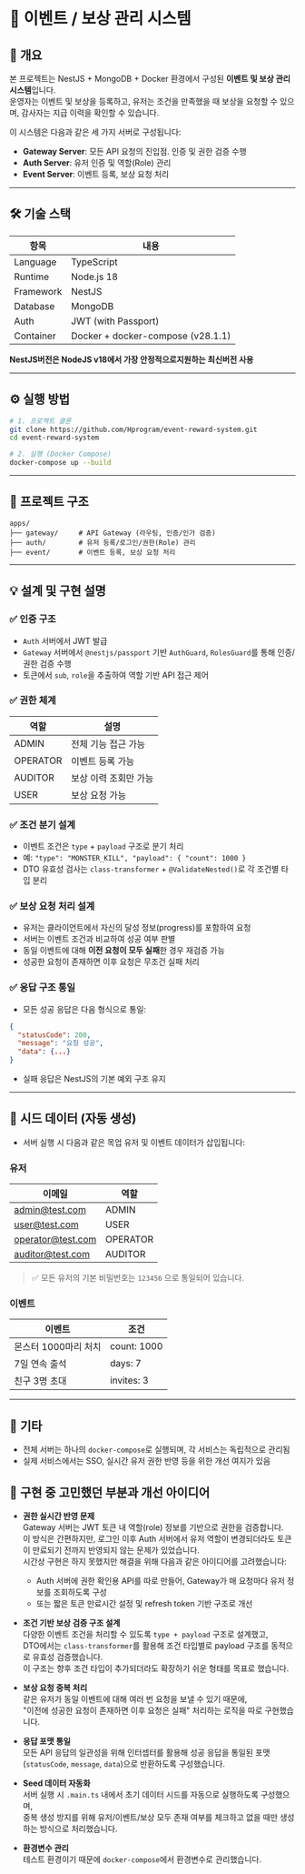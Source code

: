 # 🎯 이벤트 / 보상 관리 시스템

## 📝 개요

본 프로젝트는 NestJS + MongoDB + Docker 환경에서 구성된 **이벤트 및 보상 관리 시스템**입니다.  
운영자는 이벤트 및 보상을 등록하고, 유저는 조건을 만족했을 때 보상을 요청할 수 있으며, 감사자는 지급 이력을 확인할 수 있습니다.

이 시스템은 다음과 같은 세 가지 서버로 구성됩니다:

- **Gateway Server**: 모든 API 요청의 진입점. 인증 및 권한 검증 수행
- **Auth Server**: 유저 인증 및 역할(Role) 관리
- **Event Server**: 이벤트 등록, 보상 요청 처리

---

## 🛠 기술 스택

| 항목      | 내용                              |
| --------- | --------------------------------- |
| Language  | TypeScript                        |
| Runtime   | Node.js 18                        |
| Framework | NestJS                            |
| Database  | MongoDB                           |
| Auth      | JWT (with Passport)               |
| Container | Docker + docker-compose (v28.1.1) |

**NestJS버전은 NodeJS v18에서 가장 안정적으로지원하는 최신버전 사용**

---

## ⚙️ 실행 방법

```bash
# 1. 프로젝트 클론
git clone https://github.com/Hprogram/event-reward-system.git
cd event-reward-system

# 2. 실행 (Docker Compose)
docker-compose up --build
```

---

## 📁 프로젝트 구조

```
apps/
├── gateway/     # API Gateway (라우팅, 인증/인가 검증)
├── auth/        # 유저 등록/로그인/권한(Role) 관리
├── event/       # 이벤트 등록, 보상 요청 처리
```

---

## 💡 설계 및 구현 설명

### ✅ 인증 구조

- `Auth` 서버에서 JWT 발급
- `Gateway` 서버에서 `@nestjs/passport` 기반 `AuthGuard`, `RolesGuard`를 통해 인증/권한 검증 수행
- 토큰에서 `sub`, `role`을 추출하여 역할 기반 API 접근 제어

### ✅ 권한 체계

| 역할     | 설명                  |
| -------- | --------------------- |
| ADMIN    | 전체 기능 접근 가능   |
| OPERATOR | 이벤트 등록 가능      |
| AUDITOR  | 보상 이력 조회만 가능 |
| USER     | 보상 요청 가능        |

### ✅ 조건 분기 설계

- 이벤트 조건은 `type` + `payload` 구조로 분기 처리
- 예: `"type": "MONSTER_KILL", "payload": { "count": 1000 }`
- DTO 유효성 검사는 `class-transformer` + `@ValidateNested()`로 각 조건별 타입 분리

### ✅ 보상 요청 처리 설계

- 유저는 클라이언트에서 자신의 달성 정보(progress)를 포함하여 요청
- 서버는 이벤트 조건과 비교하여 성공 여부 판별
- 동일 이벤트에 대해 **이전 요청이 모두 실패**한 경우 재검증 가능
- 성공한 요청이 존재하면 이후 요청은 무조건 실패 처리

### ✅ 응답 구조 통일

- 모든 성공 응답은 다음 형식으로 통일:

```json
{
  "statusCode": 200,
  "message": "요청 성공",
  "data": {...}
}
```

- 실패 응답은 NestJS의 기본 예외 구조 유지

---

## 🧪 시드 데이터 (자동 생성)

- 서버 실행 시 다음과 같은 목업 유저 및 이벤트 데이터가 삽입됩니다:

### 유저

| 이메일            | 역할     |
| ----------------- | -------- |
| admin@test.com    | ADMIN    |
| user@test.com     | USER     |
| operator@test.com | OPERATOR |
| auditor@test.com  | AUDITOR  |

> ✅ 모든 유저의 기본 비밀번호는 `123456` 으로 통일되어 있습니다.

### 이벤트

| 이벤트               | 조건        |
| -------------------- | ----------- |
| 몬스터 1000마리 처치 | count: 1000 |
| 7일 연속 출석        | days: 7     |
| 친구 3명 초대        | invites: 3  |

---

## 📌 기타

- 전체 서버는 하나의 `docker-compose`로 실행되며, 각 서비스는 독립적으로 관리됨
- 실제 서비스에서는 SSO, 실시간 유저 권한 반영 등을 위한 개선 여지가 있음

## 🤔 구현 중 고민했던 부분과 개선 아이디어

- **권한 실시간 반영 문제**  
  Gateway 서버는 JWT 토큰 내 역할(role) 정보를 기반으로 권한을 검증합니다.  
  이 방식은 간편하지만, 로그인 이후 Auth 서버에서 유저 역할이 변경되더라도 토큰이 만료되기 전까지 반영되지 않는 문제가 있었습니다.  
  시간상 구현은 하지 못했지만 해결을 위해 다음과 같은 아이디어를 고려했습니다:

  - Auth 서버에 권한 확인용 API를 따로 만들어, Gateway가 매 요청마다 유저 정보를 조회하도록 구성
  - 또는 짧은 토큰 만료시간 설정 및 refresh token 기반 구조로 개선

- **조건 기반 보상 검증 구조 설계**  
  다양한 이벤트 조건을 처리할 수 있도록 `type + payload` 구조로 설계했고,  
  DTO에서는 `class-transformer`를 활용해 조건 타입별로 payload 구조를 동적으로 유효성 검증했습니다.  
  이 구조는 향후 조건 타입이 추가되더라도 확장하기 쉬운 형태를 목표로 했습니다.

- **보상 요청 중복 처리**  
  같은 유저가 동일 이벤트에 대해 여러 번 요청을 보낼 수 있기 때문에,  
  "이전에 성공한 요청이 존재하면 이후 요청은 실패" 처리하는 로직을 따로 구현했습니다.

- **응답 포맷 통일**  
  모든 API 응답의 일관성을 위해 인터셉터를 활용해 성공 응답을 통일된 포맷(`statusCode`, `message`, `data`)으로 반환하도록 구성했습니다.

- **Seed 데이터 자동화**  
  서버 실행 시 `.main.ts` 내에서 초기 데이터 시드를 자동으로 실행하도록 구성했으며,  
  중복 생성 방지를 위해 유저/이벤트/보상 모두 존재 여부를 체크하고 없을 때만 생성하는 방식으로 처리했습니다.

- **환경변수 관리**  
  테스트 환경이기 때문에 `docker-compose`에서 환경변수로 관리했습니다.
